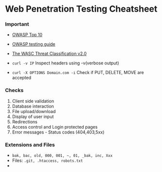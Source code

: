 # Web Penetration Testing Cheatsheet

### Important
- [OWASP Top 10](https://owasp.org/www-project-top-ten/)
- [OWASP testing guide](https://owasp.org/www-project-web-security-testing-guide/)
- [The WASC Threat Classification v2.0](http://projects.webappsec.org/w/page/13246978/Threat%20Classification)

- `curl -v IP` Inspect headers using -v(verbose output)
- `curl -X OPTIONS Domain.com -i` Check if PUT, DELETE, MOVE are accepted

### Checks
1. Client side validation
2. Database interaction
3. File upload/download
4. Display of user input
5. Redirections
6. Access control and Login protected pages
7. Error messages - Status codes (404,403,5xx)

### Extensions and Files
- `bak, bac, old, 000, 001, ~, 01, _bak, inc, Xxx`
- Files: `.git, .htaccess, robots.txt`
- 
